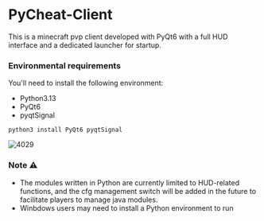 # PyCheat-Client

This is a minecraft pvp client developed with PyQt6 with a full HUD interface and a dedicated launcher for startup.

### Environmental requirements

You'll need to install the following environment:

- Python3.13
- PyQt6
- pyqtSignal

```
python3 install PyQt6 pyqtSignal
```
![4029](https://github.com/user-attachments/assets/9d09e6ff-1643-43c6-bade-6ac564a108a6)

### Note ⚠️

- The modules written in Python are currently limited to HUD-related functions, and the cfg management switch will be added in the future to facilitate players to manage java modules.
- Winbdows users may need to install a Python environment to run
